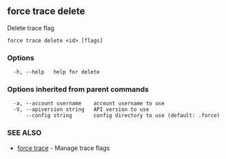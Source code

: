 ## force trace delete

Delete trace flag

```
force trace delete <id> [flags]
```

### Options

```
  -h, --help   help for delete
```

### Options inherited from parent commands

```
  -a, --account username    account username to use
  -V, --apiversion string   API version to use
      --config string       config directory to use (default: .force)
```

### SEE ALSO

* [force trace](force_trace.md)	 - Manage trace flags

